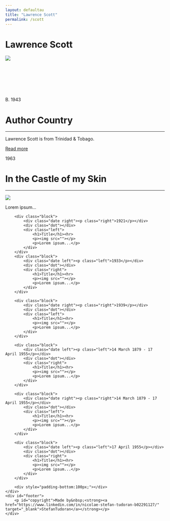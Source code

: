 ```yaml
---
layout: defaultau
title: "Lawrence Scott"
permalink: /scott
---
```

<!-- partial:index.partial.html -->
<div class="content">
    <h1>Lawrence Scott</h1>
    <div class="quote">
        <div><img src="https://www.lawrencescott.co.uk/Resources/item1a1.jpeg" class="logo"></div>
    </div>
    <div class="timeline">
        <div style="padding-bottom:100px;"></div>
        <div class="block">
            <div class="date right"><p class="right">B. 1943</p></div>
            <div class="dot"></div>
            <div class="left first">
                <h1>Author Country</h1><hr>
            <p>Lawrence Scott is from Trinidad & Tobago.</p>
                <a href="https://en.wikipedia.org/wiki/George_Lamming" target="_blank">Read more</a>
            </div>
        </div>
        <div class="block">
            <div class="date left"><p class="left">1963</p></div>
            <div class="dot"></div>
            <div class="right">
                <h1>In the Castle of my Skin</h1><hr>
                <p><img src="https://images-na.ssl-images-amazon.com/images/I/51-RXrPQp4L._SY291_BO1,204,203,200_QL40_FMwebp_.jpg"></p>
                <p>
                Lorem ipsum...
                </p>
            </div>
        </div>

        <div class="block">
            <div class="date right"><p class="right">1921</p></div>
            <div class="dot"></div>
            <div class="left">
                <h1>Title</h1><hr>
                <p><img src=""></p>
                <p>Lorem ipsum...</p>
            </div>
        </div>
        <div class="block">
            <div class="date left"><p class="left">1933</p></div>
            <div class="dot"></div>
            <div class="right">
                <h1>Title</h1><hr>
                <p><img src=""></p>
                <p>Lorem ipsum...</p>
            </div>
        </div>

        <div class="block">
            <div class="date right"><p class="right">1939</p></div>
            <div class="dot"></div>
            <div class="left">
                <h1>Title</h1><hr>
                <p><img src=""></p>
                <p>Lorem ipsum...</p>
            </div>
        </div>

        <div class="block">
            <div class="date left"><p class="left">14 March 1879 - 17 April 1955</p></div>
            <div class="dot"></div>
            <div class="right">
                <h1>Title</h1><hr>
                <p><img src=""></p>
                <p>Lorem ipsum...</p>
            </div>
        </div>

        <div class="block">
            <div class="date right"><p class="right">14 March 1879 - 17 April 1955</p></div>
            <div class="dot"></div>
            <div class="left">
                <h1>Title</h1><hr>
                <p><img src=""></p>
                <p>Lorem ipsum...</p>
            </div>
        </div>

        <div class="block">
            <div class="date left"><p class="left">17 April 1955</p></div>
            <div class="dot"></div>
            <div class="right">
                <h1>Title</h1><hr>
                <p><img src=""></p>
                <p>Lorem ipsum...</p>
            </div>
        </div>

        <div style="padding-bottom:100px;"></div>
    </div>
    <div id="footer">
        <p id="copyright">Made by&nbsp;<strong><a href="https://www.linkedin.com/in/nicolae-stefan-tudoran-b02291127/" target="_blank">StefanTudoran</a></strong></p>
    </div>
</div>
<!-- partial -->
  <script src='https://cdnjs.cloudflare.com/ajax/libs/jquery/3.1.1/jquery.min.js'></script><script  src="assets/js/authorscript.js"></script>
</body>

